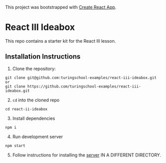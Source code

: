 This project was bootstrapped with [Create React App](https://github.com/facebook/create-react-app).

# React III Ideabox

This repo contains a starter kit for the React III lesson. 

## Installation Instructions
1. Clone the repository:
```
git clone git@github.com:turingschool-examples/react-iii-ideabox.git
or
git clone https://github.com/turingschool-examples/react-iii-ideabox.git
```
2. `cd` into the cloned repo
```
cd react-ii-ideabox
```
3. Install dependencies
```
npm i 
```
4. Run development server
```
npm start
```
5. Follow instructions for installing the [server](https://github.com/turingschool-examples/ideabox-api) IN A DIFFERENT DIRECTORY.


